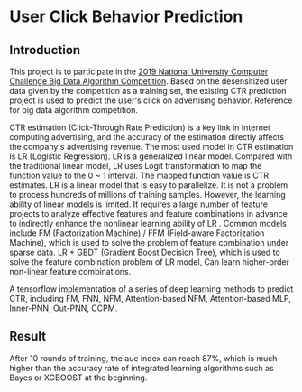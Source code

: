 # User Click Behavior Prediction

## Introduction
This project is to participate in the [2019 National University Computer Challenge Big Data Algorithm Competition](http://www.ncccu.org.cn/case1.html). Based on the desensitized user data given by the competition as a training set, the existing CTR prediction project is used to predict the user's click on advertising behavior. Reference for big data algorithm competition.

CTR estimation (Click-Through Rate Prediction) is a key link in Internet computing advertising, and the accuracy of the estimation directly affects the company's advertising revenue. The most used model in CTR estimation is LR (Logistic Regression). LR is a generalized linear model. Compared with the traditional linear model, LR uses Logit transformation to map the function value to the 0 ~ 1 interval. The mapped function value is CTR estimates. LR is a linear model that is easy to parallelize. It is not a problem to process hundreds of millions of training samples. However, the learning ability of linear models is limited. It requires a large number of feature projects to analyze effective features and feature combinations in advance to indirectly enhance the nonlinear learning ability of LR .
Common models include FM (Factorization Machine) / FFM (Field-aware Factorization Machine), which is used to solve the problem of feature combination under sparse data. LR + GBDT (Gradient Boost Decision Tree), which is used to solve the feature combination problem of LR model, Can learn higher-order non-linear feature combinations.

A tensorflow implementation of a series of deep learning methods to predict CTR, including FM, FNN, NFM, Attention-based NFM, Attention-based MLP, Inner-PNN, Out-PNN, CCPM.

## Result
After 10 rounds of training, the auc index can reach 87%, which is much higher than the accuracy rate of integrated learning algorithms such as Bayes or XGBOOST at the beginning.

